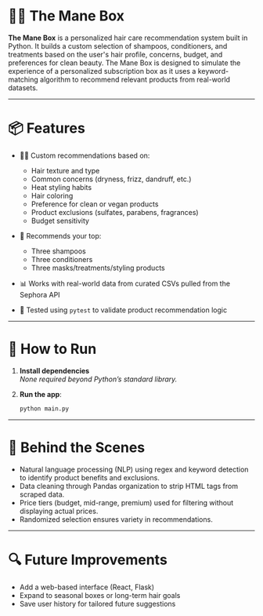 # 💇‍♀️ The Mane Box

**The Mane Box** is a personalized hair care recommendation system built in Python. It builds a custom selection of shampoos, conditioners, and treatments based on the user's hair profile, concerns, budget, and preferences for clean beauty. The Mane Box is designed to simulate the experience of a personalized subscription box as it uses a keyword-matching algorithm to recommend relevant products from real-world datasets.

---

# 📦 Features

- 💁‍♀️ Custom recommendations based on:
  - Hair texture and type
  - Common concerns (dryness, frizz, dandruff, etc.)
  - Heat styling habits
  - Hair coloring
  - Preference for clean or vegan products
  - Product exclusions (sulfates, parabens, fragrances)
  - Budget sensitivity

- 🧴 Recommends your top:
  - Three shampoos  
  - Three conditioners  
  - Three masks/treatments/styling products

- 📊 Works with real-world data from curated CSVs pulled from the Sephora API
- 🧪 Tested using `pytest` to validate product recommendation logic

---
# 🚀 How to Run

1. **Install dependencies**  
   _None required beyond Python’s standard library._

2. **Run the app**:
   ```bash
   python main.py
   ```

---
# 🧠 Behind the Scenes
- Natural language processing (NLP) using regex and keyword detection to identify product benefits and exclusions.
- Data cleaning through Pandas organization to strip HTML tags from scraped data.
- Price tiers (budget, mid-range, premium) used for filtering without displaying actual prices.
- Randomized selection ensures variety in recommendations.

---
# 🔍 Future Improvements
- Add a web-based interface (React, Flask)
- Expand to seasonal boxes or long-term hair goals
- Save user history for tailored future suggestions